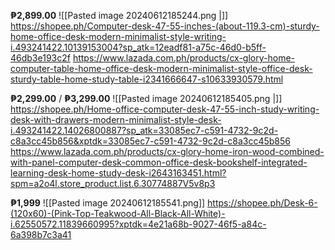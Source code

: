 __₱2,899.00__
![[Pasted image 20240612185244.png |]]
https://shopee.ph/Computer-desk-47-55-inches-(about-119.3-cm)-sturdy-home-office-desk-modern-minimalist-style-writing-i.493241422.10139153004?sp_atk=12eadf81-a75c-46d0-b5ff-46db3e193c2f
https://www.lazada.com.ph/products/cx-glory-home-computer-table-home-office-desk-modern-minimalist-style-office-desk-sturdy-table-home-study-table-i2341666647-s10633930579.html


__₱2,299.00__ / __₱3,299.00__
![[Pasted image 20240612185405.png |]]
https://shopee.ph/Home-office-computer-desk-47-55-inch-study-writing-desk-with-drawers-modern-minimalist-style-desk-i.493241422.14026800887?sp_atk=33085ec7-c591-4732-9c2d-c8a3cc45b856&xptdk=33085ec7-c591-4732-9c2d-c8a3cc45b856
https://www.lazada.com.ph/products/cx-glory-home-iron-wood-combined-with-panel-computer-desk-common-office-desk-bookshelf-integrated-learning-desk-home-study-desk-i2643163451.html?spm=a2o4l.store_product.list.6.30774887V5v8p3


__₱1,999__
![[Pasted image 20240612185541.png]]
https://shopee.ph/Desk-6-(120x60)-(Pink-Top-Teakwood-All-Black-All-White)-i.62550572.11839660995?xptdk=4e21a68b-9027-46f5-a84c-6a398b7c3a41